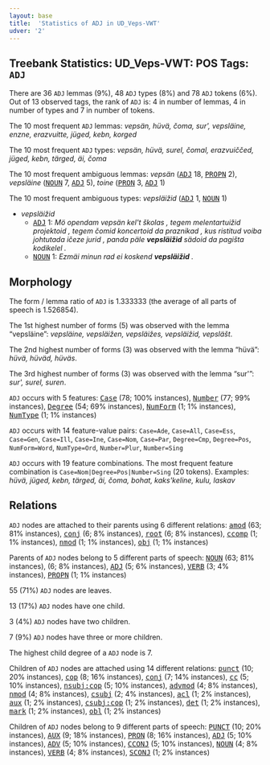 ```yaml
---
layout: base
title:  'Statistics of ADJ in UD_Veps-VWT'
udver: '2'
---
```


## Treebank Statistics: UD_Veps-VWT: POS Tags: `ADJ`

There are 36 `ADJ` lemmas (9%), 48 `ADJ` types (8%) and 78 `ADJ` tokens (6%).
Out of 13 observed tags, the rank of `ADJ` is: 4 in number of lemmas, 4 in number of types and 7 in number of tokens.

The 10 most frequent `ADJ` lemmas: <em>vepsän, hüvä, čoma, sur', vepsläine, enzne, erazvuitte, jüged, kebn, korged</em>

The 10 most frequent `ADJ` types:  <em>vepsän, hüvä, surel, čomal, erazvuiččed, jüged, kebn, tärged, äi, čoma</em>

The 10 most frequent ambiguous lemmas: <em>vepsän</em> (<tt><a href="vep_vwt-pos-ADJ.html">ADJ</a></tt> 18, <tt><a href="vep_vwt-pos-PROPN.html">PROPN</a></tt> 2), <em>vepsläine</em> (<tt><a href="vep_vwt-pos-NOUN.html">NOUN</a></tt> 7, <tt><a href="vep_vwt-pos-ADJ.html">ADJ</a></tt> 5), <em>toine</em> (<tt><a href="vep_vwt-pos-PRON.html">PRON</a></tt> 3, <tt><a href="vep_vwt-pos-ADJ.html">ADJ</a></tt> 1)

The 10 most frequent ambiguous types:  <em>vepsläižid</em> (<tt><a href="vep_vwt-pos-ADJ.html">ADJ</a></tt> 1, <tt><a href="vep_vwt-pos-NOUN.html">NOUN</a></tt> 1)


* <em>vepsläižid</em>
  * <tt><a href="vep_vwt-pos-ADJ.html">ADJ</a></tt> 1: <em>Mö opendam vepsän kel't školas , tegem melentartuižid projektoid , tegem čomid koncertoid da praznikad , kus ristitud voiba johtutada ičeze jurid , panda päle <b>vepsläižid</b> sädoid da pagišta kodikelel .</em>
  * <tt><a href="vep_vwt-pos-NOUN.html">NOUN</a></tt> 1: <em>Ezmäi minun rad ei koskend <b>vepsläižid</b> .</em>

## Morphology

The form / lemma ratio of `ADJ` is 1.333333 (the average of all parts of speech is 1.526854).

The 1st highest number of forms (5) was observed with the lemma “vepsläine”: <em>vepsläine, vepsläižen, vepsläižes, vepsläižid, vepsläšt</em>.

The 2nd highest number of forms (3) was observed with the lemma “hüvä”: <em>hüvä, hüväd, hüväs</em>.

The 3rd highest number of forms (3) was observed with the lemma “sur'”: <em>sur', surel, suren</em>.

`ADJ` occurs with 5 features: <tt><a href="vep_vwt-feat-Case.html">Case</a></tt> (78; 100% instances), <tt><a href="vep_vwt-feat-Number.html">Number</a></tt> (77; 99% instances), <tt><a href="vep_vwt-feat-Degree.html">Degree</a></tt> (54; 69% instances), <tt><a href="vep_vwt-feat-NumForm.html">NumForm</a></tt> (1; 1% instances), <tt><a href="vep_vwt-feat-NumType.html">NumType</a></tt> (1; 1% instances)

`ADJ` occurs with 14 feature-value pairs: `Case=Ade`, `Case=All`, `Case=Ess`, `Case=Gen`, `Case=Ill`, `Case=Ine`, `Case=Nom`, `Case=Par`, `Degree=Cmp`, `Degree=Pos`, `NumForm=Word`, `NumType=Ord`, `Number=Plur`, `Number=Sing`

`ADJ` occurs with 19 feature combinations.
The most frequent feature combination is `Case=Nom|Degree=Pos|Number=Sing` (20 tokens).
Examples: <em>hüvä, jüged, kebn, tärged, äi, čoma, bohat, kaks'keline, kulu, laskav</em>


## Relations

`ADJ` nodes are attached to their parents using 6 different relations: <tt><a href="vep_vwt-dep-amod.html">amod</a></tt> (63; 81% instances), <tt><a href="vep_vwt-dep-conj.html">conj</a></tt> (6; 8% instances), <tt><a href="vep_vwt-dep-root.html">root</a></tt> (6; 8% instances), <tt><a href="vep_vwt-dep-ccomp.html">ccomp</a></tt> (1; 1% instances), <tt><a href="vep_vwt-dep-nmod.html">nmod</a></tt> (1; 1% instances), <tt><a href="vep_vwt-dep-obj.html">obj</a></tt> (1; 1% instances)

Parents of `ADJ` nodes belong to 5 different parts of speech: <tt><a href="vep_vwt-pos-NOUN.html">NOUN</a></tt> (63; 81% instances),  (6; 8% instances), <tt><a href="vep_vwt-pos-ADJ.html">ADJ</a></tt> (5; 6% instances), <tt><a href="vep_vwt-pos-VERB.html">VERB</a></tt> (3; 4% instances), <tt><a href="vep_vwt-pos-PROPN.html">PROPN</a></tt> (1; 1% instances)

55 (71%) `ADJ` nodes are leaves.

13 (17%) `ADJ` nodes have one child.

3 (4%) `ADJ` nodes have two children.

7 (9%) `ADJ` nodes have three or more children.

The highest child degree of a `ADJ` node is 7.

Children of `ADJ` nodes are attached using 14 different relations: <tt><a href="vep_vwt-dep-punct.html">punct</a></tt> (10; 20% instances), <tt><a href="vep_vwt-dep-cop.html">cop</a></tt> (8; 16% instances), <tt><a href="vep_vwt-dep-conj.html">conj</a></tt> (7; 14% instances), <tt><a href="vep_vwt-dep-cc.html">cc</a></tt> (5; 10% instances), <tt><a href="vep_vwt-dep-nsubj-cop.html">nsubj:cop</a></tt> (5; 10% instances), <tt><a href="vep_vwt-dep-advmod.html">advmod</a></tt> (4; 8% instances), <tt><a href="vep_vwt-dep-nmod.html">nmod</a></tt> (4; 8% instances), <tt><a href="vep_vwt-dep-csubj.html">csubj</a></tt> (2; 4% instances), <tt><a href="vep_vwt-dep-acl.html">acl</a></tt> (1; 2% instances), <tt><a href="vep_vwt-dep-aux.html">aux</a></tt> (1; 2% instances), <tt><a href="vep_vwt-dep-csubj-cop.html">csubj:cop</a></tt> (1; 2% instances), <tt><a href="vep_vwt-dep-det.html">det</a></tt> (1; 2% instances), <tt><a href="vep_vwt-dep-mark.html">mark</a></tt> (1; 2% instances), <tt><a href="vep_vwt-dep-obl.html">obl</a></tt> (1; 2% instances)

Children of `ADJ` nodes belong to 9 different parts of speech: <tt><a href="vep_vwt-pos-PUNCT.html">PUNCT</a></tt> (10; 20% instances), <tt><a href="vep_vwt-pos-AUX.html">AUX</a></tt> (9; 18% instances), <tt><a href="vep_vwt-pos-PRON.html">PRON</a></tt> (8; 16% instances), <tt><a href="vep_vwt-pos-ADJ.html">ADJ</a></tt> (5; 10% instances), <tt><a href="vep_vwt-pos-ADV.html">ADV</a></tt> (5; 10% instances), <tt><a href="vep_vwt-pos-CCONJ.html">CCONJ</a></tt> (5; 10% instances), <tt><a href="vep_vwt-pos-NOUN.html">NOUN</a></tt> (4; 8% instances), <tt><a href="vep_vwt-pos-VERB.html">VERB</a></tt> (4; 8% instances), <tt><a href="vep_vwt-pos-SCONJ.html">SCONJ</a></tt> (1; 2% instances)

